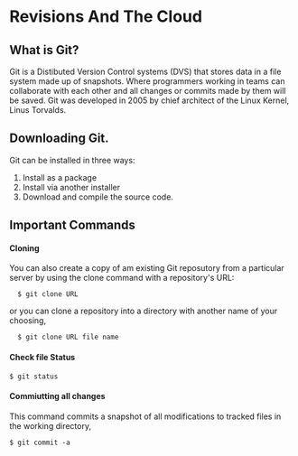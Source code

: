 # Revisions And The Cloud

## What is Git? 

Git is a Distibuted Version Control systems (DVS) that stores data in a file system made up of snapshots. Where programmers working in teams can collaborate with each other and all changes or commits made by them will be saved. Git was developed in 2005 by chief architect of the Linux Kernel, Linus Torvalds.

## Downloading Git. 

Git can be installed in three ways:

1. Install as a package
1. Install via another installer
1. Download and compile the source code.

## Important Commands

#### Cloning 
   You can also create a copy of am existing Git reposutory from a particular server by using the clone command with a repository's URL: 
      
      $ git clone URL
  or you can clone a repository into a directory with another name of your choosing, 
  
      $ git clone URL file name
 
#### Check file Status 
    $ git status 
#### Commiutting all changes
  This command commits a snapshot of all modifications to tracked files in the working directory, 
    
    $ git commit -a


